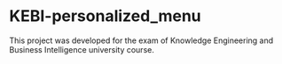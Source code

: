 # KEBI-personalized_menu
This project was developed for the exam of Knowledge Engineering and Business Intelligence university course.
